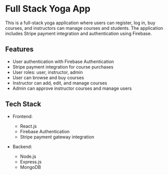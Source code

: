 # Full Stack Yoga App

This is a full-stack yoga application where users can register, log in, buy courses, and instructors can manage courses and students. The application includes Stripe payment integration and authentication using Firebase.

## Features

- User authentication with Firebase Authentication
- Stripe payment integration for course purchases
- User roles: user, instructor, admin
- User can browse and buy courses
- Instructor can add, edit, and manage courses
- Admin can approve instructor courses and manage users

## Tech Stack

- Frontend:
  - React.js
  - Firebase Authentication
  - Stripe payment gateway integration

- Backend:
  - Node.js
  - Express.js
  - MongoDB



